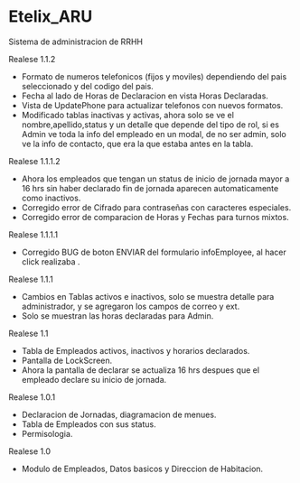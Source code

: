 Etelix_ARU
==========

Sistema de administracion de RRHH

Realese 1.1.2
- Formato de numeros telefonicos (fijos y moviles) dependiendo del pais seleccionado y del codigo del pais.
- Fecha al lado de Horas de Declaracion en vista Horas Declaradas.
- Vista de UpdatePhone para actualizar telefonos con nuevos formatos.
- Modificado tablas inactivas y activas, ahora solo se ve el nombre,apellido,status y un detalle que depende del tipo de rol, si es Admin
 ve toda la info del empleado en un modal, de no ser admin, solo ve la info de contacto, que era la que estaba antes en la tabla.

Realese 1.1.1.2
- Ahora los empleados que tengan un status de inicio de jornada mayor a 16 hrs sin haber declarado fin de jornada aparecen automaticamente como inactivos.
- Corregido error de Cifrado para contraseñas con caracteres especiales.
- Corregido error de comparacion de Horas y Fechas para turnos mixtos.

Realese 1.1.1.1
- Corregido BUG de boton ENVIAR del formulario infoEmployee, al hacer click realizaba .

Realese 1.1.1
- Cambios en Tablas activos e inactivos, solo se muestra detalle para administrador, y se agregaron los campos de correo y ext.
- Solo se muestran las horas declaradas para Admin.

Realese 1.1
- Tabla de Empleados activos, inactivos y horarios declarados.
- Pantalla de LockScreen.
- Ahora la pantalla de declarar se actualiza 16 hrs despues que el empleado declare su inicio de jornada.

Realese 1.0.1
- Declaracion de Jornadas, diagramacion de menues.
- Tabla de Empleados con sus status.
- Permisologia.

Realese 1.0
- Modulo de Empleados, Datos basicos y Direccion de Habitacion.

